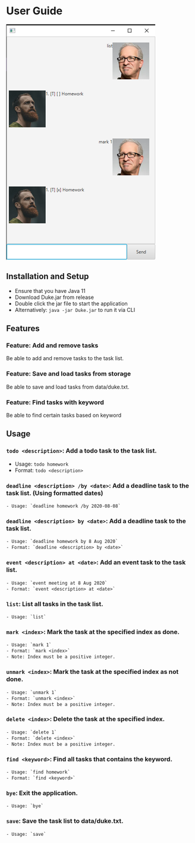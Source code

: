 # User Guide

![Ui](Ui.png)

## Installation and Setup
- Ensure that you have Java 11
- Download Duke.jar from release
- Double click the jar file to start the application
- Alternatively: `java -jar Duke.jar` to run it via CLI

## Features 

### Feature: Add and remove tasks

Be able to add and remove tasks to the task list.

### Feature: Save and load tasks from storage

Be able to save and load tasks from data/duke.txt.

### Feature: Find tasks with keyword

Be able to find certain tasks based on keyword

## Usage

### `todo <description>`: Add a todo task to the task list.
  - Usage: `todo homework`
  - Format: `todo <description>`

### `deadline <description> /by <date>`: Add a deadline task to the task list. (Using formatted dates)
    - Usage: `deadline homework /by 2020-08-08`

### `deadline <description> by <date>`: Add a deadline task to the task list.
    - Usage: `deadline homework by 8 Aug 2020`
    - Format: `deadline <description> by <date>`

### `event <description> at <date>`: Add an event task to the task list.
    - Usage: `event meeting at 8 Aug 2020`
    - Format: `event <description> at <date>`

### `list`: List all tasks in the task list.
    - Usage: `list`

### `mark <index>`: Mark the task at the specified index as done.
    - Usage: `mark 1`
    - Format: `mark <index>`
    - Note: Index must be a positive integer.

### `unmark <index>`: Mark the task at the specified index as not done.
    - Usage: `unmark 1`
    - Format: `unmark <index>`
    - Note: Index must be a positive integer.

### `delete <index>`: Delete the task at the specified index.
    - Usage: `delete 1`
    - Format: `delete <index>`
    - Note: Index must be a positive integer.

### `find <keyword>`: Find all tasks that contains the keyword.
    - Usage: `find homework`
    - Format: `find <keyword>`

### `bye`: Exit the application.
    - Usage: `bye`

### `save`: Save the task list to data/duke.txt.
    - Usage: `save`

